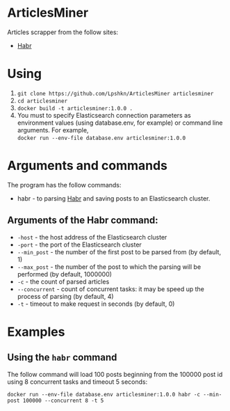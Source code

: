 # ArticlesMiner

Articles scrapper from the follow sites: 
* [Habr](https://habr.com/ru)

# Using
1. `git clone https://github.com/Lpshkn/ArticlesMiner articlesminer`
2. `cd articlesminer`
3. `docker build -t articlesminer:1.0.0 .`
4. You must to specify Elasticsearch connection parameters as environment values 
   (using database.env, for example) or command line arguments. For example,  
   `docker run --env-file database.env articlesminer:1.0.0`
   
# Arguments and commands

The program has the follow commands:
* habr - to parsing [Habr](https://habr.com/ru) and saving posts to an Elasticsearch cluster.

## Arguments of the Habr command:

* `-host` - the host address of the Elasticsearch cluster
* `-port` - the port of the Elasticsearch cluster
* `--min_post` - the number of the first post to be parsed from (by default, 1)
* `--max_post` - the number of the post to which the parsing will be performed (by default, 1000000)
* `-c` - the count of parsed articles
* `--concurrent` - count of concurrent tasks: it may be speed up the process of parsing (by default, 4)
* `-t` - timeout to make request in seconds (by default, 0)

# Examples

## Using the `habr` command
The follow command will load 100 posts beginning from the 100000 post id using 8 concurrent tasks and timeout 5 seconds:
```shell
docker run --env-file database.env articlesminer:1.0.0 habr -c --min-post 100000 --concurrent 8 -t 5
```